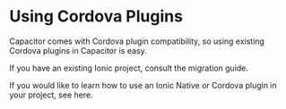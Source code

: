 # Using Cordova Plugins

Capacitor comes with Cordova plugin compatibility, so using existing Cordova plugins in Capacitor is easy.

If you have an existing Ionic project, consult the migration guide.

If you would like to learn how to use an Ionic Native or Cordova plugin in your project, see here.